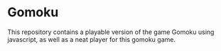 # Gomoku
This repository contains a playable version of the game Gomoku using javascript, as well as a neat player for this gomoku game.